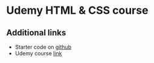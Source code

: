 # Udemy HTML & CSS course

## Additional links

- Starter code on [github](https://github.com/jonasschmedtmann/html-css-course)
- Udemy course [link](https://www.udemy.com/course/design-and-develop-a-killer-website-with-html5-and-css3/)
